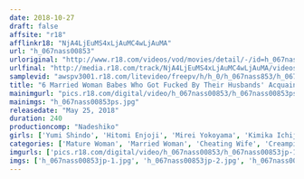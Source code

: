 ```yaml
---
date: 2018-10-27
draft: false
affsite: "r18"
afflinkr18: "NjA4LjEuMS4xLjAuMC4wLjAuMA"
url: "h_067nass00853"
urloriginal: "http://www.r18.com/videos/vod/movies/detail/-/id=h_067nass00853"
urlfinal: "http://media.r18.com/track/NjA4LjEuMS4xLjAuMC4wLjAuMA/videos/vod/movies/detail/-/id=h_067nass00853"
samplevid: "awspv3001.r18.com/litevideo/freepv/h/h_0/h_067nass853/h_067nass853_dmb_w.mp4"
title: "6 Married Woman Babes Who Got Fucked By Their Husbands' Acquaintances While He Was Passed Out Drunk"
mainimgurl: "pics.r18.com/digital/video/h_067nass00853/h_067nass00853ps.jpg"
mainimgs: "h_067nass00853ps.jpg"
releasedate: "May 25, 2018"
duration: 240
productioncomp: "Nadeshiko"
girls: ['Yumi Shindo', 'Hitomi Enjoji', 'Mirei Yokoyama', 'Kimika Ichijo', 'Asahi Nishiyama', 'Karen Minegishi']
categories: ['Mature Woman', 'Married Woman', 'Cheating Wife', 'Creampie', 'Over 4 Hours', 'Hi-Def']
imgurls: ['pics.r18.com/digital/video/h_067nass00853/h_067nass00853jp-1.jpg', 'pics.r18.com/digital/video/h_067nass00853/h_067nass00853jp-2.jpg', 'pics.r18.com/digital/video/h_067nass00853/h_067nass00853jp-3.jpg', 'pics.r18.com/digital/video/h_067nass00853/h_067nass00853jp-4.jpg', 'pics.r18.com/digital/video/h_067nass00853/h_067nass00853jp-5.jpg', 'pics.r18.com/digital/video/h_067nass00853/h_067nass00853jp-6.jpg', 'pics.r18.com/digital/video/h_067nass00853/h_067nass00853jp-7.jpg', 'pics.r18.com/digital/video/h_067nass00853/h_067nass00853jp-8.jpg', 'pics.r18.com/digital/video/h_067nass00853/h_067nass00853jp-9.jpg', 'pics.r18.com/digital/video/h_067nass00853/h_067nass00853jp-10.jpg', 'pics.r18.com/digital/video/h_067nass00853/h_067nass00853jp-11.jpg', 'pics.r18.com/digital/video/h_067nass00853/h_067nass00853jp-12.jpg', 'pics.r18.com/digital/video/h_067nass00853/h_067nass00853jp-13.jpg', 'pics.r18.com/digital/video/h_067nass00853/h_067nass00853jp-14.jpg', 'pics.r18.com/digital/video/h_067nass00853/h_067nass00853jp-15.jpg', 'pics.r18.com/digital/video/h_067nass00853/h_067nass00853jp-16.jpg', 'pics.r18.com/digital/video/h_067nass00853/h_067nass00853jp-17.jpg', 'pics.r18.com/digital/video/h_067nass00853/h_067nass00853jp-18.jpg', 'pics.r18.com/digital/video/h_067nass00853/h_067nass00853jp-19.jpg']
imgs: ['h_067nass00853jp-1.jpg', 'h_067nass00853jp-2.jpg', 'h_067nass00853jp-3.jpg', 'h_067nass00853jp-4.jpg', 'h_067nass00853jp-5.jpg', 'h_067nass00853jp-6.jpg', 'h_067nass00853jp-7.jpg', 'h_067nass00853jp-8.jpg', 'h_067nass00853jp-9.jpg', 'h_067nass00853jp-10.jpg', 'h_067nass00853jp-11.jpg', 'h_067nass00853jp-12.jpg', 'h_067nass00853jp-13.jpg', 'h_067nass00853jp-14.jpg', 'h_067nass00853jp-15.jpg', 'h_067nass00853jp-16.jpg', 'h_067nass00853jp-17.jpg', 'h_067nass00853jp-18.jpg', 'h_067nass00853jp-19.jpg']
---
```

